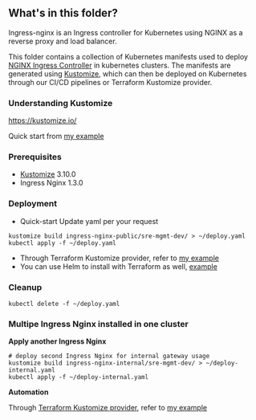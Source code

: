 ## What's in this folder?
Ingress-nginx is an Ingress controller for Kubernetes using NGINX as a reverse proxy and load balancer.

This folder contains a collection of Kubernetes manifests used to deploy [NGINX Ingress Controller](https://kubernetes.github.io/ingress-nginx/) in kubernetes clusters. The manifests are generated using [Kustomize](https://github.com/kubernetes-sigs/kustomize), which can then be deployed on Kubernetes through our CI/CD pipelines or Terraform Kustomize provider.

### Understanding Kustomize
https://kustomize.io/

Quick start from [my example](../../Kustomize/demo-manifests/README.md)

### Prerequisites
* [Kustomize](https://kubectl.docs.kubernetes.io/installation/kustomize/) 3.10.0
* Ingress Nginx 1.3.0

### Deployment
* Quick-start
Update yaml per your request
```
kustomize build ingress-nginx-public/sre-mgmt-dev/ > ~/deploy.yaml
kubectl apply -f ~/deploy.yaml
```
* Through Terraform Kustomize provider, refer to [my example](../../Terraform/kustomize/README.md)
* You can use Helm to install with Terraform as well, [example](../../Terraform/helm/)

### Cleanup
```
kubectl delete -f ~/deploy.yaml 
```

### Multipe Ingress Nginx installed in one cluster

**Apply another Ingress Nginx**
```
# deploy second Ingress Nginx for internal gateway usage
kustomize build ingress-nginx-internal/sre-mgmt-dev/ > ~/deploy-internal.yaml
kubectl apply -f ~/deploy-internal.yaml
```
**Automation**

Through [Terraform Kustomize provider](https://registry.terraform.io/providers/kbst/kustomization/latest/docs), refer to [my example](../../Terraform/kustomize/)

